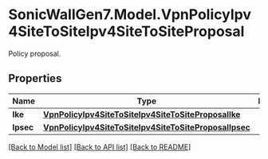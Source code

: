 # SonicWallGen7.Model.VpnPolicyIpv4SiteToSiteIpv4SiteToSiteProposal
Policy proposal.

## Properties

Name | Type | Description | Notes
------------ | ------------- | ------------- | -------------
**Ike** | [**VpnPolicyIpv4SiteToSiteIpv4SiteToSiteProposalIke**](VpnPolicyIpv4SiteToSiteIpv4SiteToSiteProposalIke.md) |  | [optional] 
**Ipsec** | [**VpnPolicyIpv4SiteToSiteIpv4SiteToSiteProposalIpsec**](VpnPolicyIpv4SiteToSiteIpv4SiteToSiteProposalIpsec.md) |  | [optional] 

[[Back to Model list]](../README.md#documentation-for-models) [[Back to API list]](../README.md#documentation-for-api-endpoints) [[Back to README]](../README.md)

